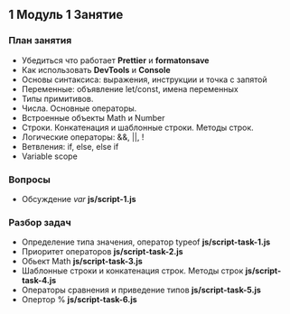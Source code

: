 ## 1 Модуль 1 Занятие

### План занятия

- Убедиться что работает **Prettier** и **formatonsave**
- Как использовать **DevTools** и **Console**
- Основы синтаксиса: выражения, инструкции и точка с запятой
- Переменные: объявление let/const, имена переменных
- Типы примитивов.
- Числа. Основные операторы.
- Встроенные объекты Math и Number
- Строки. Конкатенация и шаблонные строки. Методы строк.
- Логические операторы: &&, ||, !
- Ветвления: if, else, else if
- Variable scope

### Вопросы

- Обсуждение _var_ **js/script-1.js**

### Разбор задач

- Определение типа значения, оператор typeof **js/script-task-1.js**
- Приоритет операторов **js/script-task-2.js**
- Обьект Math **js/script-task-3.js**
- Шаблонные строки и конкатенация строк. Методы строк **js/script-task-4.js**
- Операторы сравнения и приведение типов **js/script-task-5.js**
- Опертор % **js/script-task-6.js**
